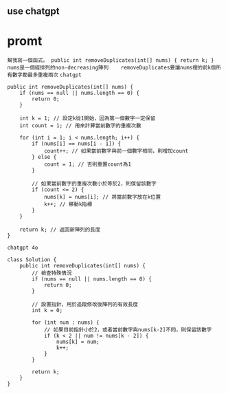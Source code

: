 ## use chatgpt

# promt
```幫我寫一個函式。 public int removeDuplicates(int[] nums) { return k; }    nums是一個經排列的non-decreasing陣列    removeDuplicates要讓nums裡的前k個所有數字都最多重複兩次```
```chatgpt```
```
public int removeDuplicates(int[] nums) {
    if (nums == null || nums.length == 0) {
        return 0;
    }

    int k = 1; // 設定k從1開始，因為第一個數字一定保留
    int count = 1; // 用來計算當前數字的重複次數

    for (int i = 1; i < nums.length; i++) {
        if (nums[i] == nums[i - 1]) {
            count++; // 如果當前數字與前一個數字相同，則增加count
        } else {
            count = 1; // 否則重置count為1
        }

        // 如果當前數字的重複次數小於等於2，則保留該數字
        if (count <= 2) {
            nums[k] = nums[i]; // 將當前數字放在k位置
            k++; // 移動k指標
        }
    }

    return k; // 返回新陣列的長度
}

```
```chatgpt 4o```
```
class Solution {
    public int removeDuplicates(int[] nums) {
        // 檢查特殊情況
        if (nums == null || nums.length == 0) {
            return 0;
        }

        // 設置指針，用於追蹤修改後陣列的有效長度
        int k = 0;

        for (int num : nums) {
            // 如果目前指針小於2，或者當前數字與nums[k-2]不同，則保留該數字
            if (k < 2 || num != nums[k - 2]) {
                nums[k] = num;
                k++;
            }
        }

        return k;
    }
}
```
